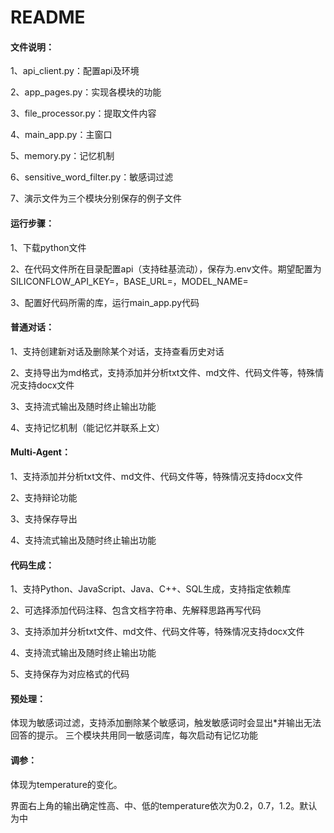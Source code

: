 # README

#### 文件说明：

1、api_client.py：配置api及环境

2、app_pages.py：实现各模块的功能

3、file_processor.py：提取文件内容

4、main_app.py：主窗口

5、memory.py：记忆机制

6、sensitive_word_filter.py：敏感词过滤

7、演示文件为三个模块分别保存的例子文件



#### 运行步骤：

1、下载python文件

2、在代码文件所在目录配置api（支持硅基流动），保存为.env文件。期望配置为SILICONFLOW_API_KEY=，BASE_URL=，MODEL_NAME=

3、配置好代码所需的库，运行main_app.py代码



#### 普通对话：

1、支持创建新对话及删除某个对话，支持查看历史对话

2、支持导出为md格式，支持添加并分析txt文件、md文件、代码文件等，特殊情况支持docx文件

3、支持流式输出及随时终止输出功能

4、支持记忆机制（能记忆并联系上文）



#### Multi-Agent：

1、支持添加并分析txt文件、md文件、代码文件等，特殊情况支持docx文件

2、支持辩论功能

3、支持保存导出

4、支持流式输出及随时终止输出功能



#### 代码生成：

1、支持Python、JavaScript、Java、C++、SQL生成，支持指定依赖库

2、可选择添加代码注释、包含文档字符串、先解释思路再写代码

3、支持添加并分析txt文件、md文件、代码文件等，特殊情况支持docx文件

4、支持流式输出及随时终止输出功能

5、支持保存为对应格式的代码



#### 预处理：

体现为敏感词过滤，支持添加删除某个敏感词，触发敏感词时会显出*并输出无法回答的提示。
三个模块共用同一敏感词库，每次启动有记忆功能



#### 调参：

体现为temperature的变化。

界面右上角的输出确定性高、中、低的temperature依次为0.2，0.7，1.2。默认为中

